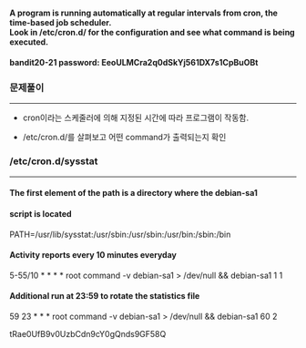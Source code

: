 #### A program is running automatically at regular intervals from cron, the time-based job scheduler. </br>Look in /etc/cron.d/ for the configuration and see what command is being executed.

#### bandit20-21 password: EeoULMCra2q0dSkYj561DX7s1CpBuOBt

### 문제풀이
---
* cron이라는 스케줄러에 의해 지정된 시간에 따라 프로그램이 작동함.

* /etc/cron.d/를 살펴보고 어떤 command가 출력되는지 확인

### /etc/cron.d/sysstat
---
#### The first element of the path is a directory where the debian-sa1
#### script is located
PATH=/usr/lib/sysstat:/usr/sbin:/usr/sbin:/usr/bin:/sbin:/bin

#### Activity reports every 10 minutes everyday
5-55/10 * * * * root command -v debian-sa1 > /dev/null && debian-sa1 1 1

#### Additional run at 23:59 to rotate the statistics file
59 23 * * * root command -v debian-sa1 > /dev/null && debian-sa1 60 2

tRae0UfB9v0UzbCdn9cY0gQnds9GF58Q